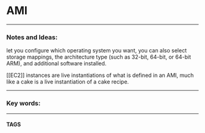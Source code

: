 # AMI


---
### Notes and Ideas:

let you configure which operating system you want, you can also select storage mappings, the architecture type (such as 32-bit, 64-bit, or 64-bit ARM), and additional software installed.


[[EC2]] instances are live instantiations of what is defined in an AMI, much like a cake is a live instantiation of a cake recipe.


---

### Key words:

---
#### TAGS